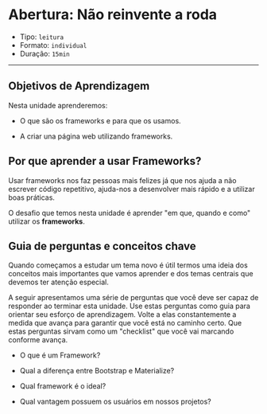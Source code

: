 # Abertura: Não reinvente a roda

- Tipo: `leitura`
- Formato: `individual`
- Duração: `15min`

***

## Objetivos de Aprendizagem

Nesta unidade aprenderemos:

- O que são os frameworks e para que os usamos.

- A criar una página web utilizando frameworks.

## Por que aprender a usar Frameworks?

Usar frameworks nos faz pessoas mais felizes já que nos ajuda a não escrever código repetitivo, ajuda-nos a desenvolver mais rápido e a utilizar boas práticas.

O desafio que temos nesta unidade é aprender "em que, quando e como" utilizar os **frameworks**.

## Guia de perguntas e conceitos chave

Quando começamos a estudar um tema novo é útil termos uma ideia dos conceitos mais importantes que vamos aprender e dos temas centrais que devemos ter atenção especial.

A seguir apresentamos uma série de perguntas que você deve ser capaz de responder ao terminar esta unidade. Use estas perguntas como guia para orientar seu esforço de aprendizagem. Volte a elas constantemente a medida que avança para garantir que você está no caminho certo. Que estas perguntas sirvam como um "checklist" que você vai marcando conforme avança.

- O que é um Framework?

- Qual a diferença entre Bootstrap e Materialize?

- Qual framework é o ideal?

- Qual vantagem possuem os usuários em nossos projetos?

